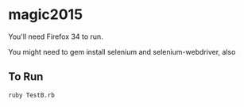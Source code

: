 magic2015
=========

You'll need Firefox 34 to run.

You might need to gem install selenium and selenium-webdriver, also

## To Run

    ruby TestB.rb
